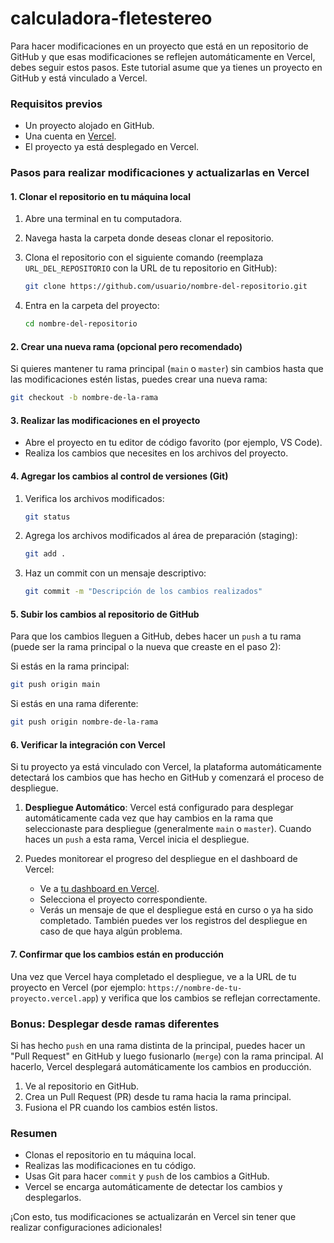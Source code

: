 # calculadora-fletestereo

Para hacer modificaciones en un proyecto que está en un repositorio de GitHub y que esas modificaciones se reflejen automáticamente en Vercel, debes seguir estos pasos. Este tutorial asume que ya tienes un proyecto en GitHub y está vinculado a Vercel.

### Requisitos previos
- Un proyecto alojado en GitHub.
- Una cuenta en [Vercel](https://vercel.com/).
- El proyecto ya está desplegado en Vercel.

### Pasos para realizar modificaciones y actualizarlas en Vercel

#### 1. **Clonar el repositorio en tu máquina local**

1. Abre una terminal en tu computadora.
2. Navega hasta la carpeta donde deseas clonar el repositorio.
3. Clona el repositorio con el siguiente comando (reemplaza `URL_DEL_REPOSITORIO` con la URL de tu repositorio en GitHub):

   ```bash
   git clone https://github.com/usuario/nombre-del-repositorio.git
   ```

4. Entra en la carpeta del proyecto:

   ```bash
   cd nombre-del-repositorio
   ```

#### 2. **Crear una nueva rama (opcional pero recomendado)**

Si quieres mantener tu rama principal (`main` o `master`) sin cambios hasta que las modificaciones estén listas, puedes crear una nueva rama:

```bash
git checkout -b nombre-de-la-rama
```

#### 3. **Realizar las modificaciones en el proyecto**

- Abre el proyecto en tu editor de código favorito (por ejemplo, VS Code).
- Realiza los cambios que necesites en los archivos del proyecto.

#### 4. **Agregar los cambios al control de versiones (Git)**

1. Verifica los archivos modificados:

   ```bash
   git status
   ```

2. Agrega los archivos modificados al área de preparación (staging):

   ```bash
   git add .
   ```

3. Haz un commit con un mensaje descriptivo:

   ```bash
   git commit -m "Descripción de los cambios realizados"
   ```

#### 5. **Subir los cambios al repositorio de GitHub**

Para que los cambios lleguen a GitHub, debes hacer un `push` a tu rama (puede ser la rama principal o la nueva que creaste en el paso 2):

Si estás en la rama principal:

```bash
git push origin main
```

Si estás en una rama diferente:

```bash
git push origin nombre-de-la-rama
```

#### 6. **Verificar la integración con Vercel**

Si tu proyecto ya está vinculado con Vercel, la plataforma automáticamente detectará los cambios que has hecho en GitHub y comenzará el proceso de despliegue.

1. **Despliegue Automático**: Vercel está configurado para desplegar automáticamente cada vez que hay cambios en la rama que seleccionaste para despliegue (generalmente `main` o `master`). Cuando haces un `push` a esta rama, Vercel inicia el despliegue.

2. Puedes monitorear el progreso del despliegue en el dashboard de Vercel:

   - Ve a [tu dashboard en Vercel](https://vercel.com/dashboard).
   - Selecciona el proyecto correspondiente.
   - Verás un mensaje de que el despliegue está en curso o ya ha sido completado. También puedes ver los registros del despliegue en caso de que haya algún problema.

#### 7. **Confirmar que los cambios están en producción**

Una vez que Vercel haya completado el despliegue, ve a la URL de tu proyecto en Vercel (por ejemplo: `https://nombre-de-tu-proyecto.vercel.app`) y verifica que los cambios se reflejan correctamente.

### Bonus: **Desplegar desde ramas diferentes**

Si has hecho `push` en una rama distinta de la principal, puedes hacer un "Pull Request" en GitHub y luego fusionarlo (`merge`) con la rama principal. Al hacerlo, Vercel desplegará automáticamente los cambios en producción.

1. Ve al repositorio en GitHub.
2. Crea un Pull Request (PR) desde tu rama hacia la rama principal.
3. Fusiona el PR cuando los cambios estén listos.

### Resumen
- Clonas el repositorio en tu máquina local.
- Realizas las modificaciones en tu código.
- Usas Git para hacer `commit` y `push` de los cambios a GitHub.
- Vercel se encarga automáticamente de detectar los cambios y desplegarlos.

¡Con esto, tus modificaciones se actualizarán en Vercel sin tener que realizar configuraciones adicionales!
